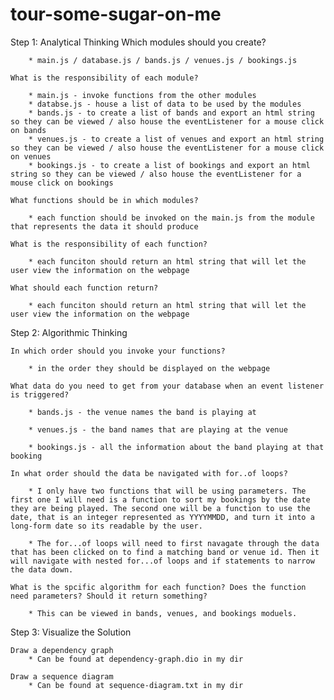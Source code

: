 # tour-some-sugar-on-me

Step 1: Analytical Thinking
    Which modules should you create?

        * main.js / database.js / bands.js / venues.js / bookings.js

    What is the responsibility of each module?

        * main.js - invoke functions from the other modules
        * databse.js - house a list of data to be used by the modules
        * bands.js - to create a list of bands and export an html string so they can be viewed / also house the eventListener for a mouse click on bands
        * venues.js - to create a list of venues and export an html string so they can be viewed / also house the eventListener for a mouse click on venues
        * bookings.js - to create a list of bookings and export an html string so they can be viewed / also house the eventListener for a mouse click on bookings

    What functions should be in which modules?

        * each function should be invoked on the main.js from the module that represents the data it should produce

    What is the responsibility of each function?

        * each funciton should return an html string that will let the user view the information on the webpage

    What should each function return?

        * each funciton should return an html string that will let the user view the information on the webpage

Step 2: Algorithmic Thinking

    In which order should you invoke your functions?

        * in the order they should be displayed on the webpage

    What data do you need to get from your database when an event listener is triggered?

        * bands.js - the venue names the band is playing at

        * venues.js - the band names that are playing at the venue

        * bookings.js - all the information about the band playing at that booking

    In what order should the data be navigated with for..of loops?

        * I only have two functions that will be using parameters. The first one I will need is a function to sort my bookings by the date they are being played. The second one will be a function to use the date, that is an integer represented as YYYYMMDD, and turn it into a long-form date so its readable by the user.

        * The for...of loops will need to first navagate through the data that has been clicked on to find a matching band or venue id. Then it will navigate with nested for...of loops and if statements to narrow the data down.

    What is the spcific algorithm for each function? Does the function need parameters? Should it return something?

        * This can be viewed in bands, venues, and bookings moduels.


Step 3: Visualize the Solution

    Draw a dependency graph
        * Can be found at dependency-graph.dio in my dir

    Draw a sequence diagram
        * Can be found at sequence-diagram.txt in my dir